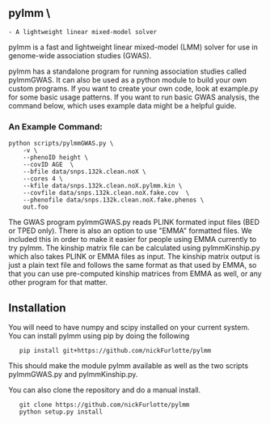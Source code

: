 
## pylmm \
    - A lightweight linear mixed-model solver

pylmm is a fast and lightweight linear mixed-model (LMM) solver for use in genome-wide association studies (GWAS).

pylmm has a standalone program for running association studies called pylmmGWAS.  It can also be used as a python module to build your own custom programs.  If you want to create your own code, look at example.py for some basic usage patterns.  If you want to run basic GWAS analysis, the command below, which uses example data might be a helpful guide.

### An Example Command:

    python scripts/pylmmGWAS.py \
        -v \
        --phenoID height \
        --covID AGE  \
        --bfile data/snps.132k.clean.noX \
        --cores 4 \
        --kfile data/snps.132k.clean.noX.pylmm.kin \
        --covfile data/snps.132k.clean.noX.fake.cov  \
        --phenofile data/snps.132k.clean.noX.fake.phenos \
        out.foo


The GWAS program pylmmGWAS.py reads PLINK formated input files (BED or TPED only).  There is also an option to use "EMMA" formatted files.  We included this in order to make it easier for people using EMMA currently to try pylmm.  The kinship matrix file can be calculated using pylmmKinship.py which also takes PLINK or EMMA files as input.  The kinship matrix output is just a plain text file and follows the same format as that used by EMMA, so that you can use pre-computed kinship matrices from EMMA as well, or any other program for that matter.

## Installation 
You will need to have numpy and scipy installed on your current system.
You can install pylmm using pip by doing the following 

```
   pip install git+https://github.com/nickFurlotte/pylmm
```
This should make the module pylmm available as well as the two scripts pylmmGWAS.py and pylmmKinship.py.

You can also clone the repository and do a manual install.
```
   git clone https://github.com/nickFurlotte/pylmm
   python setup.py install
```




